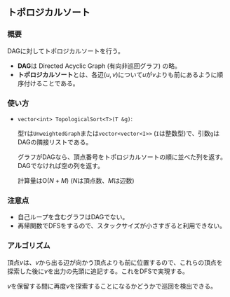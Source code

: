 ## トポロジカルソート

### 概要

DAGに対してトポロジカルソートを行う。

- **DAG**は Directed Acyclic Graph (有向非巡回グラフ) の略。
- **トポロジカルソート**とは、各辺$(u,v)$について$u$が$v$よりも前にあるように順序付けることである。

### 使い方

- `vector<int> TopologicalSort<T>(T &g)`:

  型`T`は`UnweightedGraph`または`vector<vector<I>>` (`I`は整数型)で、引数`g`はDAGの隣接リストである。
  
  グラフがDAGなら、頂点番号をトポロジカルソートの順に並べた列を返す。DAGでなければ空の列を返す。

  計算量は$\mathrm{O}(N+M)$ ($N$は頂点数、$M$は辺数)

### 注意点

- 自己ループを含むグラフはDAGでない。
- 再帰関数でDFSをするので、スタックサイズが小さすぎると利用できない。

### アルゴリズム

<!-- (Wikipedia) https://ja.wikipedia.org/wiki/%E3%83%88%E3%83%9D%E3%83%AD%E3%82%B8%E3%82%AB%E3%83%AB%E3%82%BD%E3%83%BC%E3%83%88#%E6%B7%B1%E3%81%95%E5%84%AA%E5%85%88%E6%8E%A2%E7%B4%A2%E7%89%88 -->

頂点$v$は、$v$から出る辺が向かう頂点よりも前に位置するので、これらの頂点を探索した後に$v$を出力の先頭に追記する。これをDFSで実現する。

$v$を保留する間に再度$v$を探索することになるかどうかで巡回を検出できる。
